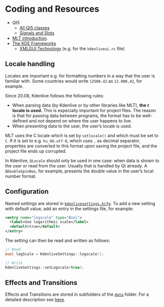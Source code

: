 # Coding and Resources

* Qt5
  * [All Qt5 classes][qt5c]
  * [Signals and Slots][qt-sig]
* [MLT introduction][mlt-intro].
* [The KDE Frameworks][kf]
  * [XMLGUI Technology][xmlgui-tut] (e.g. for the `kdenliveui.rc` file)


## Locale handling

Locales are important e.g. for formatting numbers in a way that the user is
familiar with. Some countries would write `12500.42` as `12.000,42`, for
example.

Since 20.08, Kdenlive follows the following rules:

* When parsing data (by Kdenlive or by other libraries like MLT), **the `C`
  locale is used.** This is especially important for project files. The reason
  is that for passing data between programs, the format has to be well-defined
  and *not* depend on where the user happens to live.
* When presenting data to the user, the user’s locale is used.

MLT uses the C locale which is set by `setlocale()` and which must be set to
`C`. If it is set to e.g. `hu_HU.utf-8`, which uses `,` as decimal separator,
properties are converted to this format upon saving the project file, and the
project file ends up corrupted.

In Kdenlive, `QLocale` should only be used in one case: when data is shown to
the user or read from the user. Usually that is handled by Qt already. A
`QDoubleSpinBox`, for example, presents the double value in the user’s local
number format.


## Configuration

Named settings are stored in [`kdenlivesettings.kcfg`][sett]. To add a new
setting with default value, add an entry in the settings file, for example:

```xml
<entry name="logscale" type="Bool">
  <label>Use logarithmic scale</label>
  <default>true</default>
</entry>
```

The setting can then be read and written as follows:

```cpp
// Read
bool logScale = KdenliveSettings::logscale();

// Write
KdenliveSettings::setLogscale(true);
```

## Effects and Transitions
Effects and Transitions are stored in subfolders of the  [`data`][data] folder.
For a detailed description see [here][effect-readme].

[sett]: ../src/kdenlivesettings.kcfg
[data]: ../data/
[effect-readme]: ../data/README.md
[mlt-intro]: https://www.mltframework.org/docs/framework/
[qt5c]: https://doc.qt.io/qt-5/classes.html
[qt-sig]: https://doc.qt.io/qt-5/signalsandslots.html
[kf]: https://api.kde.org/frameworks-api/frameworks-apidocs/frameworks/index.html
[xmlgui-tut]: https://techbase.kde.org/Development/Architecture/KDE4/XMLGUI_Technology
